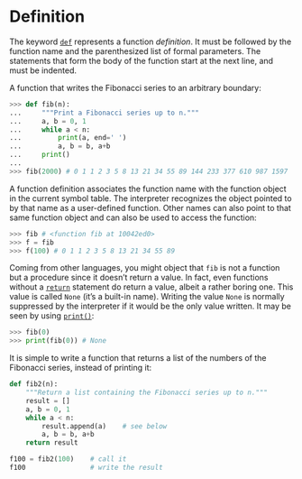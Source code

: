 # Definition

The keyword [`def`](/statements/def.md) represents a function *definition*. It must be followed by the function name and the parenthesized list of formal parameters. The statements that form the body of the function start at the next line, and must be indented.

A function that writes the Fibonacci series to an arbitrary boundary:

```python
>>> def fib(n):
...     """Print a Fibonacci series up to n."""
...     a, b = 0, 1
...     while a < n:
...         print(a, end=' ')
...         a, b = b, a+b
...     print()
... 
>>> fib(2000) # 0 1 1 2 3 5 8 13 21 34 55 89 144 233 377 610 987 1597
```

A function definition associates the function name with the function object in the current symbol table. The interpreter recognizes the object pointed to by that name as a user-defined function. Other names can also point to that same function object and can also be used to access the function:

```python
>>> fib # <function fib at 10042ed0>
>>> f = fib
>>> f(100) # 0 1 1 2 3 5 8 13 21 34 55 89
```

Coming from other languages, you might object that `fib` is not a function but a procedure since it doesn’t return a value. In fact, even functions without a [`return`](/statements/return.md) statement do return a value, albeit a rather boring one. This value is called `None` (it’s a built-in name). Writing the value `None` is normally suppressed by the interpreter if it would be the only value written. It may be seen by using [`print()`](/built-in-functions/print.md):

```python
>>> fib(0)
>>> print(fib(0)) # None
```

It is simple to write a function that returns a list of the numbers of the Fibonacci series, instead of printing it:

```python
def fib2(n):
    """Return a list containing the Fibonacci series up to n."""
    result = []
    a, b = 0, 1
    while a < n:
        result.append(a)    # see below
        a, b = b, a+b
    return result

f100 = fib2(100)    # call it
f100                # write the result
```
